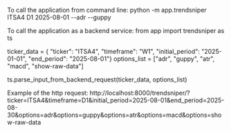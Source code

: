 
To call the application from command line:
python -m app.trendsniper ITSA4 D1 2025-08-01 --adr --guppy 


To call the application as a backend service:
from app import trendsniper as ts

ticker_data = { "ticker": "ITSA4", "timeframe": "W1", "initial_period": "2025-01-01", "end_period": "2025-08-01"}
options_list = ["adr", "guppy", "atr", "macd", "show-raw-data"]

ts.parse_input_from_backend_request(ticker_data, options_list)

Example of the http request:
http://localhost:8000/trendsniper/?ticker=ITSA4&timeframe=D1&initial_period=2025-08-01&end_period=2025-08-30&options=adr&options=guppy&options=atr&options=macd&options=show-raw-data
